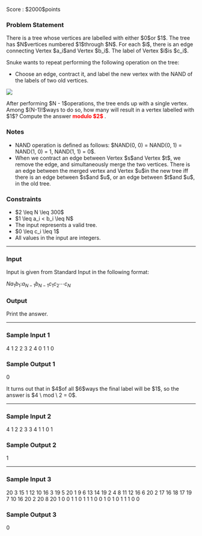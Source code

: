 
<div>

<span>

<span>

<p>
Score : $2000$points
</p>

<div>

<section>

### **Problem Statement**

<p>
There is a tree whose vertices are labelled with either $0$or $1$.
The tree has $N$vertices numbered $1$through $N$.
For each $i$, there is an edge connecting Vertex $a_i$and Vertex $b_i$.
The label of Vertex $i$is $c_i$.
</p>

<p>
Snuke wants to repeat performing the following operation on the tree:
</p>

<ul>

<li>
Choose an edge, contract it, and label the new vertex with the NAND of the labels of two old vertices.
</li>

</ul>

<p>

<img src="https://img.atcoder.jp/agc050/6fd816a993f20325edb625c93745ee8f.png">

</img>

</p>

<p>
After performing $N - 1$operations, the tree ends up with a single vertex.
Among $(N-1)!$ways to do so, how many will result in a vertex labelled with $1$?
Compute the answer 
<font color="red">
<strong>
modulo $2$
</strong>
</font>
.
</p>

</section>

</div>

<div>

<section>

### **Notes**

<ul>

<li>
NAND operation is defined as follows: $NAND(0, 0) = NAND(0, 1) = NAND(1, 0) = 1, NAND(1, 1) = 0$.
</li>

<li>
When we contract an edge between Vertex $s$and Vertex $t$, we remove the edge, and simultaneously merge the two vertices.
There is an edge between the merged vertex and Vertex $u$in the new tree iff there is an edge between $s$and $u$, or an edge between $t$and $u$, in the old tree.
</li>

</ul>

</section>

</div>

<div>

<section>

### **Constraints**

<ul>

<li>
$2 \leq N \leq 300$
</li>

<li>
$1 \leq a_i < b_i \leq N$
</li>

<li>
The input represents a valid tree.
</li>

<li>
$0 \leq c_i \leq 1$
</li>

<li>
All values in the input are integers.
</li>

</ul>

</section>

</div>

---

<div>

<div>

<section>

### **Input**

<p>
Input is given from Standard Input in the following format:
</p>

<div>

$N$$a_1$$b_1$$:$$a_{N-1}$$b_{N-1}$$c_1$$c_2$$\cdots$$c_N$
</div>

</section>

</div>

<div>

<section>

### **Output**

<p>
Print the answer.
</p>

</section>

</div>

</div>

---

<div>

<section>

### **Sample Input 1**

<div>

4
1 2
2 3
2 4
0 1 1 0

</div>

</section>

</div>

<div>

<section>

### **Sample Output 1**

<div>

0

</div>

<p>
It turns out that in $4$of all $6$ways the final label will be $1$, so the answer is $4 \ mod \ 2 = 0$.
</p>

</section>

</div>

---

<div>

<section>

### **Sample Input 2**

<div>

4
1 2
2 3
3 4
1 1 0 1

</div>

</section>

</div>

<div>

<section>

### **Sample Output 2**

<div>

1

</div>

</section>

</div>

---

<div>

<section>

### **Sample Input 3**

<div>

20
3 15
1 12
10 16
3 19
5 20
1 9
6 13
14 19
2 4
8 11
12 16
6 20
2 17
16 18
17 19
7 10
16 20
2 20
8 20
1 0 0 1 1 0 1 1 1 0 0 1 0 1 0 1 1 1 0 0

</div>

</section>

</div>

<div>

<section>

### **Sample Output 3**

<div>

0

</div>

</section>

</div>

</span>

</span>

</div>
